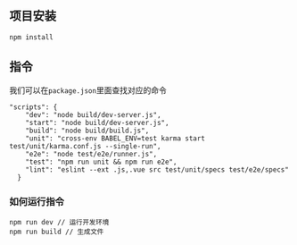 ## 项目安装

```
npm install
```

## 指令

我们可以在`package.json`里面查找对应的命令

```
"scripts": {
    "dev": "node build/dev-server.js",
    "start": "node build/dev-server.js",
    "build": "node build/build.js",
    "unit": "cross-env BABEL_ENV=test karma start test/unit/karma.conf.js --single-run",
    "e2e": "node test/e2e/runner.js",
    "test": "npm run unit && npm run e2e",
    "lint": "eslint --ext .js,.vue src test/unit/specs test/e2e/specs"
  }
```

### 如何运行指令

```
npm run dev // 运行开发环境
npm run build // 生成文件
```

